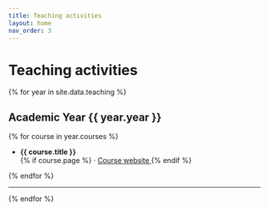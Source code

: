 ```yaml
---
title: Teaching activities
layout: home
nav_order: 3
---
```


# Teaching activities

{% for year in site.data.teaching %}
## Academic Year {{ year.year }}

{% for course in year.courses %}
- **{{ course.title }}**  
  {% if course.page %} · <a href="{{ course.page }}" target="_blank"> <i class="fas fa-globe"></i> Course website </a> {% endif %}
  
  <!-- [Course Page]({{ course.page }}) -->
{% endfor %}

---
{% endfor %}
